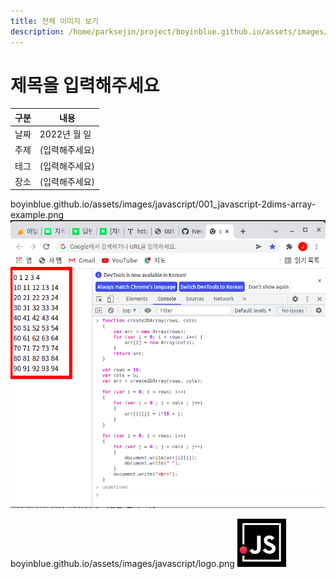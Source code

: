 ```yaml
---
title: 전체 이미지 보기
description: /home/parksejin/project/boyinblue.github.io/assets/images/javascript
---
```



제목을 입력해주세요
===


|구분|내용|
|---|---|
|날짜|2022년 월 일|
|주제|(입력해주세요)|
|테그|(입력해주세요)|
|장소|(입력해주세요)|


boyinblue.github.io/assets/images/javascript/001_javascript-2dims-array-example.png
![이미지](001_javascript-2dims-array-example.png)


boyinblue.github.io/assets/images/javascript/logo.png
![이미지](logo.png)


